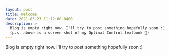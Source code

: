 ```yaml
---
layout: post
title: Welcome
date: 2021-05-23 11:12:00-0400
description: >
  Blog is empty right now. I'll try to post something hopefully soon :) <br>
  (p.s. above is a screen-shot of my Optimal Control textbook 🚀)
---
```


Blog is empty right now. I'll try to post something hopefully soon :)
